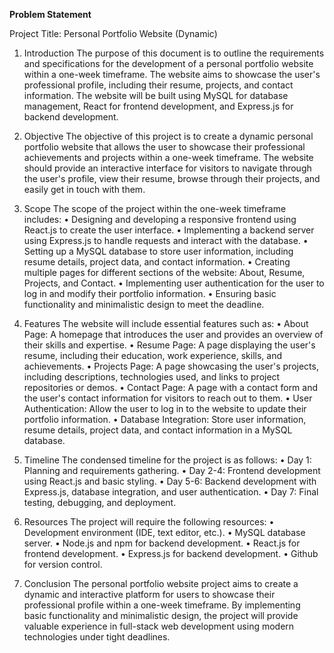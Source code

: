 **Problem Statement**

Project Title: Personal Portfolio Website (Dynamic)
1. Introduction
The purpose of this document is to outline the requirements and specifications for the development of a personal portfolio website within a one-week timeframe. The website aims to showcase the user's professional profile, including their resume, projects, and contact information. The website will be built using MySQL for database management, React for frontend development, and Express.js for backend development.

2. Objective
The objective of this project is to create a dynamic personal portfolio website that allows the user to showcase their professional achievements and projects within a one-week timeframe. The website should provide an interactive interface for visitors to navigate through the user's profile, view their resume, browse through their projects, and easily get in touch with them.

3. Scope
The scope of the project within the one-week timeframe includes:
•	Designing and developing a responsive frontend using React.js to create the user interface.
•	Implementing a backend server using Express.js to handle requests and interact with the database.
•	Setting up a MySQL database to store user information, including resume details, project data, and contact information.
•	Creating multiple pages for different sections of the website: About, Resume, Projects, and Contact.
•	Implementing user authentication for the user to log in and modify their portfolio information.
•	Ensuring basic functionality and minimalistic design to meet the deadline.
4. Features
The website will include essential features such as:
•	About Page: A homepage that introduces the user and provides an overview of their skills and expertise.
•	Resume Page: A page displaying the user's resume, including their education, work experience, skills, and achievements.
•	Projects Page: A page showcasing the user's projects, including descriptions, technologies used, and links to project repositories or demos.
•	Contact Page: A page with a contact form and the user's contact information for visitors to reach out to them.
•	User Authentication: Allow the user to log in to the website to update their portfolio information.
•	Database Integration: Store user information, resume details, project data, and contact information in a MySQL database.
5. Timeline
The condensed timeline for the project is as follows:
•	Day 1: Planning and requirements gathering.
•	Day 2-4: Frontend development using React.js and basic styling.
•	Day 5-6: Backend development with Express.js, database integration, and user authentication.
•	Day 7: Final testing, debugging, and deployment.
6. Resources
The project will require the following resources:
•	Development environment (IDE, text editor, etc.).
•	MySQL database server.
•	Node.js and npm for backend development.
•	React.js for frontend development.
•	Express.js for backend development.
•	Github for version control.
7. Conclusion
The personal portfolio website project aims to create a dynamic and interactive platform for users to showcase their professional profile within a one-week timeframe. By implementing basic functionality and minimalistic design, the project will provide valuable experience in full-stack web development using modern technologies under tight deadlines.
